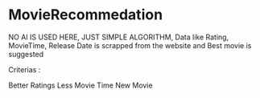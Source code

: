 # MovieRecommedation
NO AI IS USED HERE, JUST SIMPLE ALGORITHM, Data like Rating, MovieTime, Release Date is scrapped from the website and
Best movie is suggested

Criterias :

Better Ratings
Less Movie Time
New Movie
